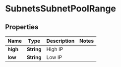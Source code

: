 
# SubnetsSubnetPoolRange

## Properties
Name | Type | Description | Notes
------------ | ------------- | ------------- | -------------
**high** | **String** | High IP | 
**low** | **String** | Low IP | 



